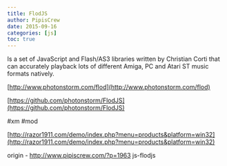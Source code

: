 ```yaml
---
title: FlodJS
author: PipisCrew
date: 2015-09-16
categories: [js]
toc: true
---
```


Is a set of JavaScript and Flash/AS3 libraries written by Christian Corti that can accurately playback lots of different Amiga, PC and Atari ST music formats natively.

[http://www.photonstorm.com/flod](http://www.photonstorm.com/flod)

[https://github.com/photonstorm/FlodJS](https://github.com/photonstorm/FlodJS)

#xm #mod

[http://razor1911.com/demo/index.php?menu=products&platform=win32](http://razor1911.com/demo/index.php?menu=products&platform=win32)

origin - http://www.pipiscrew.com/?p=1963 js-flodjs